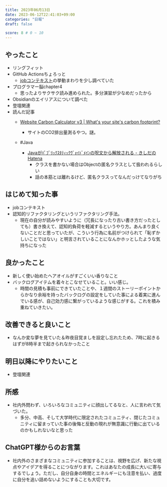 ```yaml
---
title: 2023年06月13日
date: 2023-06-12T22:41:03+09:00
categories: "日報"
draft: false

score: 8 # 0 ~ 10
---
```


## やったこと

- リングフィット
-  GitHub Actionsちょろっと
	- [jobコンテキスト](https://docs.github.com/ja/actions/learn-github-actions/contexts#job-context)の挙動まわりを少し調べていた
- プログラマー脳chapter4
	- 思ったよりサクサク読み進められた。多分演習が少なめだったから
- Obsidianのエイリアスについて調べた
- 登壇関連
- 読んだ記事
	- [Website Carbon Calculator v3 | What's your site's carbon footprint?](https://www.websitecarbon.com/)
		- サイトのCO2排出量測るやつ。謎。

	- #Java
		- [Javaがﾊﾟﾌﾞﾘｯｸｽﾀﾃｨｯｸｳﾞｫｲﾄﾞﾒｲﾝの呪文から解放される - きしだのHatena](https://nowokay.hatenablog.com/entry/2023/06/12/153755)
			- クラスを書かない場合はObjectの匿名クラスとして扱われるらしい
			- 話の本筋とは離れるけど、匿名クラスってなんだっけてなりがち


## はじめて知った事

- jobコンテキスト
- 認知的リファクタリングというリファクタリング手法。
	- 現在の自分が読みやすいように（冗長になったり古い書き方だったとしても）書き換えて、認知的負荷を軽減するというやり方。あんまり良くないことだと思っていたが、こういう行為に名前がつけられて「恥ずかしいことではない」と明言されていることになんかホッとしたような気持ちになった

  

## 良かったこと

- 新しく使い始めたヘアオイルがすごくいい香りなこと
- バックログアイテムを着々とこなせていること。いい感じ。
	- 時間の見積も事前にできていたことや、１週間のストーリーポイントからかなり余裕を持ったバックログの設定をしていた事による着実に進んでいる感が、自己効力感に繋がっているような感じがする。これを積み重ねていきたい。

  

## 改善できると良いこと

- なんか変な夢を見ていた＆昨夜目覚ましを設定し忘れたため、7時に起きるはずが8時半まで起きられなかったこと

  

## 明日以降にやりたいこと

- 登壇関連

  

## 所感
- 社内外問わず、いろいろなコミュニティに顔出してるなと、人に言われて気づいた。
	- 多分、中高、そして大学時代に限定されたコミュニティ、閉じたコミュニティに留まっていた事の後悔と反動の現れが無意識に行動に出ているのかもしれないなと思った


## ChatGPT様からのお言葉
- 社内外のさまざまなコミュニティに参加することは、視野を広げ、新たな視点やアイデアを得ることにつながります。これはあなたの成長に大いに寄与するでしょう。ただし、自分自身の時間とエネルギーにも注意を払い、過度に自分を追い詰めないようにすることも大切です。